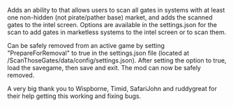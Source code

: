 Adds an ability to that allows users to scan all gates in systems with at least one non-hidden (not pirate/pather base) market, and adds the scanned gates to the intel screen. Options are available in the settings.json for the scan to add gates in marketless systems to the intel screen or to scan them.

Can be safely removed from an active game by setting "PrepareForRemoval" to true in the settings.json file (located at /ScanThoseGates/data/config/settings.json). After setting the option to true, load the savegame, then save and exit. The mod can now be safely removed.

A very big thank you to Wispborne, Timid, SafariJohn and ruddygreat for their help getting this working and fixing bugs.
